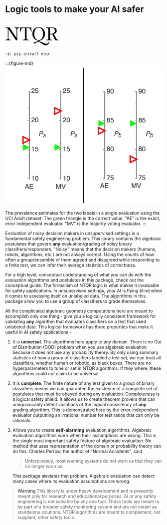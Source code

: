 # Logic tools to make your AI safer

![NTQR](./img/NTQRpt24.png)

```console
~$: pip install ntqr
```
:::{figure-md}
![Prevalence estimates](./img/uciAdultEvalPrevalenceGauges.png)

The prevalence estimates for the two labels in
    a single evaluation using the UCI Adult dataset. The green
    triangle is the correct value. "AE" is the exact, error
    independent evaluator. "MV" is the majority voting
    evaluator.
:::


Evaluation of noisy decision makers in unsupervised settings is a fundamental
safety engineering problem. This library contains the algebraic postulates that
govern **any** evaluation/grading of noisy binary classifiers/responders.
"Noisy" means that the decision makers (humans, robots, algorithms, etc.) are
not always correct. Using the counts of how often a group/ensemble of them
agreed and disagreed while responding to a finite test, we can infer their
average statistics of correctness.

For a high level, conceptual understanding of what you can do with the
evaluation algorithms and postulates in this package, check out the conceptual
guide. The formalism of NTQR logic is what makes it invaluable for safety
applications. In unsupervised settings, your AI is flying blind when it comes
to assessing itself on unlabeled data. The algorithms in this package allow
you to use a group of classifiers to grade themselves.

All the complicated algebraic geometry computations here are meant to
accomplish only one thing - give you a logically consistent framework for
validating **any** algorithm that evaluates classifiers on a test that used
unlabeled data. This logical framework has three properties that make it
useful in AI safety applications -

1. It is **universal**. The algorithms here apply to any domain. There is no
   Out of Distribution (OOD) problem when you use algebraic evaluation because
   it does not use any probability theory. By only using summary statistics of
   how a group of classifiers labeled a test set, we can treat all classifiers,
   whether human or robotic, as black boxes. There are no hyperparameters
   to tune or set in NTQR algorithms. If they where, these algorithms could
   not claim to be universal.

2. It is **complete**. The finite nature of any test given to a group of
   binary classifiers means we can guarantee the existence of a complete
   set of postulates that must be obeyed during any evaluation. Completeness
   is a logical safety shield. It allows us to create theorem provers that
   can unequivocably detect violations of the logical consistency of **any**
   grading algorithm. This is demonstrated here by the error-independent
   evaluator outputting an irrational number for test ratios that can only
   be rationals.

3. Allows you to create **self-alarming** evaluation algorithms.
   Algebraic evaluation algorithms warn when their assumptions are wrong. This
   is the single most important safety feature of algebraic evaluation.
   No method that uses representation of the domain or probability theory
   can do this. Charles Perrow, the author of "Normal Accidents", said

     > Unfortunately, most warning systems do not warn us that
     > they can no longer warn us.

   This package aleviates that problem. Algebraic evaluation can detect many
   cases where its evaluation assumptions are wrong.

>**Warning**
This library is under heavy development and is presently meant only
for research and educational purposes. AI or any safety engineering is
not solvable by any one tool. These tools are meant to be part of a broader
safety monitoring system and are not meant as standalone solutions.
NTQR algorithms are meant to complement, not supplant, other safety tools.

